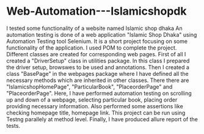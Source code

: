 # Web-Automation---Islamicshopdk
I tested some functionality of a website named Islamic shop dhaka
An automation testing is done of a web application "Islamic Shop Dhaka" using Automation Testing tool Selenium.
It is a short project focusing on some functionality of the application.
I used POM to complete the project. Different classes are created for corresponding web pages.
First of all I created a "DriverSetup" class in utilities package.
In this class I prepared the driver setup, browswes to be used and annotations.
Then I created a class "BasePage" in the webpages package where I have defined all the necessary methods which are inherited in other classes.
There there are "IslamicshopHomePage", "ParticularBook", "PlaceorderPage" and "PlaceorderPage".
Here, I have performed automation testing on scrolling up and down of a webpage, selecting particular book, placing order providing necessary information.
Also performed some assertions like checking homepage title, homepage link. This project can be run using Testng parallely at method level.
Finally, I have produced allure report of the tests.

